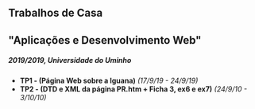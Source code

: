 ## Trabalhos de Casa
## "Aplicações e Desenvolvimento Web"
##### 2019/2019, Universidade do Uminho

 - **TP1 - (Página Web sobre a Iguana)** *(17/9/19 - 24/9/19)*
 - **TP2 - (DTD e XML da página PR.htm + Ficha 3, ex6 e ex7)** *(24/9/10 - 3/10/10)*